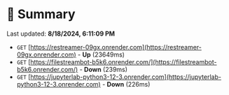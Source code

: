 # 📖 Summary
Last updated: **8/18/2024, 6:11:09 PM**

- `GET` [https://restreamer-09gx.onrender.com](https://restreamer-09gx.onrender.com) - **Up** (23649ms)
- `GET` [https://filestreambot-b5k6.onrender.com/](https://filestreambot-b5k6.onrender.com/) - **Down** (239ms)
- `GET` [https://jupyterlab-python3-12-3.onrender.com](https://jupyterlab-python3-12-3.onrender.com) - **Down** (226ms)
